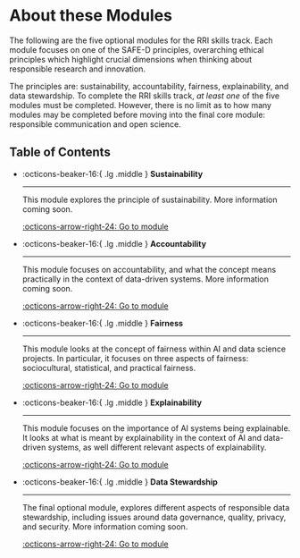 # About these Modules
The following are the five optional modules for the RRI skills track. 
Each module focuses on one of the SAFE-D principles, overarching ethical principles which highlight crucial dimensions when thinking about responsible research and innovation.

The principles are: sustainability, accountability, fairness, explainability, and data stewardship. 
To complete the RRI skills track, *at least one* of the five modules must be completed. 
However, there is no limit as to how many modules may be completed before moving into the final core module: responsible communication and open science.

## Table of Contents

<div class="grid cards" markdown>

-   :octicons-beaker-16:{ .lg .middle } __Sustainability__

    ---

    This module explores the principle of sustainability.
    More information coming soon.

    [:octicons-arrow-right-24: Go to module](rri-201-index.md)

-   :octicons-beaker-16:{ .lg .middle } __Accountability__

    ---

    This module focuses on accountability, and what the concept means practically in the context of data-driven systems.
    More information coming soon.

    [:octicons-arrow-right-24: Go to module](rri-202-index.md)

-   :octicons-beaker-16:{ .lg .middle } __Fairness__

    ---

    This module looks at the concept of fairness within AI and data science projects. 
    In particular, it focuses on three aspects of fairness: sociocultural, statistical, and practical fairness.

    [:octicons-arrow-right-24: Go to module](rri-203-index.md)

-   :octicons-beaker-16:{ .lg .middle } __Explainability__

    ---

    This module focuses on the importance of AI systems being explainable.
    It looks at what is meant by explainability in the context of AI and data-driven systems, as well different relevant aspects of explainability.

    [:octicons-arrow-right-24: Go to module](rri-204-index.md)

-   :octicons-beaker-16:{ .lg .middle } __Data Stewardship__

    ---

    The final optional module, explores different aspects of responsible data stewardship, including issues around data governance, quality, privacy, and security.
    More information coming soon.

    [:octicons-arrow-right-24: Go to module](rri-205-index.md)

</div>